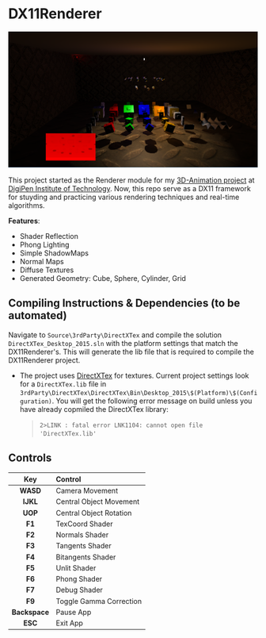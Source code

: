 # DX11Renderer

![](Screenshots/shadows.PNG)

This project started as the Renderer module for my [3D-Animation project](https://www.youtube.com/watch?v=Rt-h-bMA8Xc) at [DigiPen Institute of Technology](https://www.digipen.edu/).
Now, this repo serve as a DX11 framework for stuyding and practicing various rendering techniques and real-time algorithms. 

**Features**:
 - Shader Reflection
 - Phong Lighting
 - Simple ShadowMaps
 - Normal Maps
 - Diffuse Textures
 - Generated Geometry: Cube, Sphere, Cylinder, Grid
 
## Compiling Instructions & Dependencies (to be automated)

Navigate to `Source\3rdParty\DirectXTex` and compile the solution `DirectXTex_Desktop_2015.sln` with the platform settings that match the DX11Renderer's.
This will generate the lib file that is required to compile the DX11Renderer project.

 - The project uses [DirectXTex](https://github.com/Microsoft/DirectXTex) for textures. Current project settings
look for a `DirectXTex.lib` file in `3rdParty\DirectXTex\DirectXTex\Bin\Desktop_2015\$(Platform)\$(Configuration)`. 
You will get the following error message on build unless you have already copmiled the DirectXTex library:  
    > `2>LINK : fatal error LNK1104: cannot open file 'DirectXTex.lib'`

## Controls

| Key | Control |
| :---: | :--- |
| **WASD** |	Camera Movement |
| **IJKL** |	Central Object Movement |
| **UOP** |	Central Object Rotation  |
| **F1** |	TexCoord Shader |
| **F2** |	Normals Shader |
| **F3** |	Tangents Shader |
| **F4** |	Bitangents Shader |
| **F5** |	Unlit Shader |
| **F6** |	Phong Shader |
| **F7** |	Debug Shader |
| **F9** |	Toggle Gamma Correction |
| **Backspace** | Pause App |
| **ESC** |	Exit App |
 
